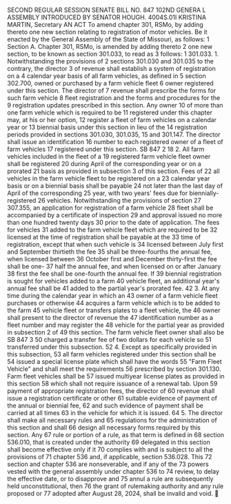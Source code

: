 SECOND REGULAR SESSION
SENATE BILL NO. 847
102ND GENERA L ASSEMBLY
INTRODUCED BY SENATOR HOUGH.
4004S.01I KRISTINA MARTIN, Secretary
AN ACT
To amend chapter 301, RSMo, by adding thereto one new section relating to registration of motor
vehicles.
Be it enacted by the General Assembly of the State of Missouri, as follows:
1 Section A. Chapter 301, RSMo, is amended by adding thereto
2 one new section, to be known as section 301.033, to read as
3 follows:
1 301.033. 1. Notwithstanding the provisions of
2 sections 301.030 and 301.035 to the contrary, the director
3 of revenue shall establish a system of registration on a
4 calendar year basis of all farm vehicles, as defined in
5 section 302.700, owned or purchased by a farm vehicle fleet
6 owner registered under this section. The director of
7 revenue shall prescribe the forms for such farm vehicle
8 fleet registration and the forms and procedures for the
9 registration updates prescribed in this section. Any owner
10 of more than one farm vehicle which is required to be
11 registered under this chapter may, at his or her option,
12 register a fleet of farm vehicles on a calendar year or
13 biennial basis under this section in lieu of the
14 registration periods provided in sections 301.030, 301.035,
15 and 301.147. The director shall issue an identification
16 number to each registered owner of a fleet of farm vehicles
17 registered under this section.
SB 847 2
18 2. All farm vehicles included in the fleet of a
19 registered farm vehicle fleet owner shall be registered
20 during April of the corresponding year or on a prorated
21 basis as provided in subsection 3 of this section. Fees of
22 all vehicles in the farm vehicle fleet to be registered on a
23 calendar year basis or on a biennial basis shall be payable
24 not later than the last day of April of the corresponding
25 year, with two years' fees due for biennially-registered
26 vehicles. Notwithstanding the provisions of section
27 307.355, an application for registration of a farm vehicle
28 fleet shall be accompanied by a certificate of inspection
29 and approval issued no more than one hundred twenty days
30 prior to the date of application. The fees for vehicles
31 added to the farm vehicle fleet which are required to be
32 licensed at the time of registration shall be payable at the
33 time of registration, except that when such vehicle is
34 licensed between July first and September thirtieth the fee
35 shall be three-fourths the annual fee, when licensed between
36 October first and December thirty-first the fee shall be one-
37 half the annual fee, and when licensed on or after January
38 first the fee shall be one-fourth the annual fee. If
39 biennial registration is sought for vehicles added to a farm
40 vehicle fleet, an additional year's annual fee shall be
41 added to the partial year's prorated fee.
42 3. At any time during the calendar year in which an
43 owner of a farm vehicle fleet purchases or otherwise
44 acquires a farm vehicle which is to be added to the farm
45 vehicle fleet or transfers plates to a fleet vehicle, the
46 owner shall present to the director of revenue the
47 identification number as a fleet number and may register the
48 vehicle for the partial year as provided in subsection 2 of
49 this section. The farm vehicle fleet owner shall also be
SB 847 3
50 charged a transfer fee of two dollars for each vehicle so
51 transferred under this subsection.
52 4. Except as specifically provided in this subsection,
53 all farm vehicles registered under this section shall be
54 issued a special license plate which shall have the words
55 "Farm Fleet Vehicle" and shall meet the requirements
56 prescribed by section 301.130. Farm fleet vehicles shall be
57 issued multiyear license plates as provided in this section
58 which shall not require issuance of a renewal tab. Upon
59 payment of appropriate registration fees, the director of
60 revenue shall issue a registration certificate or other
61 suitable evidence of payment of the annual or biennial fee,
62 and such evidence of payment shall be carried at all times
63 in the vehicle for which it is issued.
64 5. The director shall make all necessary rules and
65 regulations for the administration of this section and shall
66 design all necessary forms required by this section. Any
67 rule or portion of a rule, as that term is defined in
68 section 536.010, that is created under the authority
69 delegated in this section shall become effective only if it
70 complies with and is subject to all the provisions of
71 chapter 536 and, if applicable, section 536.028. This
72 section and chapter 536 are nonseverable, and if any of the
73 powers vested with the general assembly under chapter 536 to
74 review, to delay the effective date, or to disapprove and
75 annul a rule are subsequently held unconstitutional, then
76 the grant of rulemaking authority and any rule proposed or
77 adopted after August 28, 2024, shall be invalid and void.
